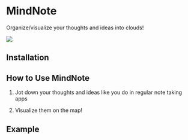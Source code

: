 # MindNote

Organize/visualize your thoughts and ideas into clouds!

![](https://www.simplysmashingrageroom.com/wp-content/uploads/head-clouds.jpg)

## Installation

## How to Use MindNote

1. Jot down your thoughts and ideas like you do in regular note taking apps

2. Visualize them on the map!

## Example

